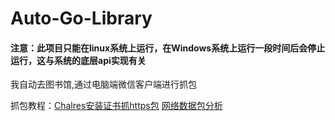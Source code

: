 # Auto-Go-Library

#### 注意：此项目只能在linux系统上运行，在Windows系统上运行一段时间后会停止运行，这与系统的底层api实现有关

我自动去图书馆,通过电脑端微信客户端进行抓包

抓包教程：[Chalres安装证书抓https包](https://blog.csdn.net/m0_46225184/article/details/125416873)
[网络数据包分析](https://blog.csdn.net/m0_46225184/article/details/125530140?csdn_share_tail=%7B%22type%22%3A%22blog%22%2C%22rType%22%3A%22article%22%2C%22rId%22%3A%22125530140%22%2C%22source%22%3A%22m0_46225184%22%7D&ctrtid=6gpa9)

